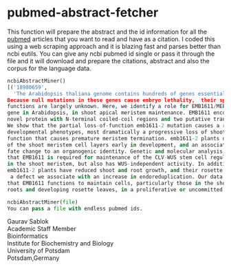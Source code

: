 # pubmed-abstract-fetcher
This function will prepare the abstract and the id information for all the [pubmed](https://pubmed.ncbi.nlm.nih.gov) articles that you want to read and have as a citation. I coded this using a web scraping approach and it is blazing fast and parses better than ncbi eutils. You can give any ncbi pubmed id single or pass it through the file and it will download and prepare the citations, abstract and also the corpus for the language data.

```python
ncbiAbstractMiner()
[('18980659',
  'The Arabidopsis thaliana genome contains hundreds of genes essential for seed development.
Because null mutations in these genes cause embryo lethality,  their specific molecular and developmental
functions are largely unknown. Here, we identify a role for EMB1611/MEE22, an essential
gene in Arabidopsis, in shoot apical meristem maintenance. EMB1611 encodes a large,
novel protein with N-terminal coiled-coil regions and two putative transmembrane domains.
We show that the partial loss-of-function emb1611-2 mutation causes a range of pleiotropic
developmental phenotypes, most dramatically a progressive loss of shoot apical meristem
function that causes premature meristem termination. emb1611-2 plants display disorganization
of the shoot meristem cell layers early in development, and an associated stem cell
fate change to an organogenic identity. Genetic and molecular analysis indicates
that EMB1611 is required for maintenance of the CLV-WUS stem cell regulatory pathway
in the shoot meristem, but also has WUS-independent activity. In addition,
emb1611-2 plants have reduced shoot and root growth, and their rosette leaves form trichomes with extra branches,
 a defect we associate with an increase in endoreduplication. Our data indicate
that EMB1611 functions to maintain cells, particularly those in the shoot meristem,
roots and developing rosette leaves, in a proliferative or uncommitted state.')]
```

```python
ncbiAbstractMiner(file)
You can pass a file with endless pubmed ids.
```

Gaurav Sablok \
Academic Staff Member \
Bioinformatics \
Institute for Biochemistry and Biology \
University of Potsdam \
Potsdam,Germany
